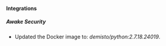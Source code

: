 #### Integrations
##### Awake Security
- Updated the Docker image to: *demisto/python:2.7.18.24019*.
